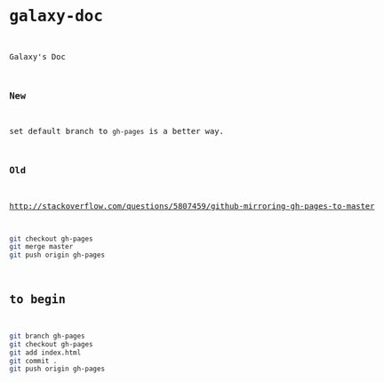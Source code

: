 galaxy-doc
==========

Galaxy's Doc

### New
set default branch to `gh-pages` is a better way.

### Old
http://stackoverflow.com/questions/5807459/github-mirroring-gh-pages-to-master
```bash
git checkout gh-pages
git merge master
git push origin gh-pages
```
to begin
--------
```bash
git branch gh-pages
git checkout gh-pages
git add index.html
git commit .
git push origin gh-pages
```
<!-- Markdeep: --><style class="fallback">body{white-space:pre;font-family:monospace}</style><script src="markdeep/markdeep.min.js"></script><script src="http://casual-effects.com/markdeep/latest/markdeep.min.js"></script>
